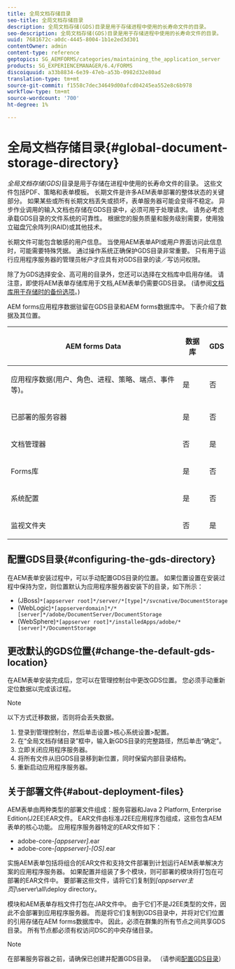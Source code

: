 ```yaml
---
title: 全局文档存储目录
seo-title: 全局文档存储目录
description: 全局文档存储(GDS)目录是用于存储进程中使用的长寿命文件的目录。
seo-description: 全局文档存储(GDS)目录是用于存储进程中使用的长寿命文件的目录。
uuid: 7681672c-a0dc-4445-8004-1b1e2ed3d301
contentOwner: admin
content-type: reference
geptopics: SG_AEMFORMS/categories/maintaining_the_application_server
products: SG_EXPERIENCEMANAGER/6.4/FORMS
discoiquuid: a33b8834-6e39-47eb-a53b-0982d32e80ad
translation-type: tm+mt
source-git-commit: f1558c7dec34649d00afcd04245ea552e8c6b978
workflow-type: tm+mt
source-wordcount: '700'
ht-degree: 1%

---
```



# 全局文档存储目录{#global-document-storage-directory}

*全局文档存储(GDS)*&#x200B;目录是用于存储在进程中使用的长寿命文件的目录。 这些文件包括PDF、策略和表单模板。 长期文件是许多AEM表单部署的整体状态的关键部分。 如果某些或所有长期文档丢失或损坏，表单服务器可能会变得不稳定。 异步作业调用的输入文档也存储在GDS目录中，必须可用于处理请求。 请务必考虑承载GDS目录的文件系统的可靠性。 根据您的服务质量和服务级别需要，使用独立磁盘冗余阵列(RAID)或其他技术。

长期文件可能包含敏感的用户信息。 当使用AEM表单API或用户界面访问此信息时，可能需要特殊凭据。 通过操作系统正确保护GDS目录非常重要。 只有用于运行应用程序服务器的管理员帐户才应具有对GDS目录的读／写访问权限。

除了为GDS选择安全、高可用的目录外，您还可以选择在文档库中启用存储。 请注意，即使将AEM表单存储库用于文档,AEM表单仍需要GDS目录。 (请参阅[文档库用于存储时的备份选项](/help/forms/using/admin-help/files-back-recover.md#backup-options-when-database-is-used-for-document-storage)。)

AEM forms应用程序数据驻留在GDS目录和AEM forms数据库中。 下表介绍了数据及其位置。

<table> 
 <thead> 
  <tr> 
   <th><p>AEM forms Data</p></th> 
   <th><p>数据库</p></th> 
   <th><p>GDS</p></th> 
  </tr> 
 </thead> 
 <tbody>
  <tr> 
   <td><p>应用程序数据(用户、角色、进程、策略、端点、事件等)。</p></td> 
   <td><p>是</p></td> 
   <td><p>否</p></td> 
  </tr> 
  <tr> 
   <td><p>已部署的服务容器</p></td> 
   <td><p>是</p></td> 
   <td><p>否</p></td> 
  </tr> 
  <tr> 
   <td><p>文档管理器 </p></td> 
   <td><p>否</p></td> 
   <td><p>是</p></td> 
  </tr> 
  <tr> 
   <td><p>Forms库</p></td> 
   <td><p>是</p></td> 
   <td><p>否</p></td> 
  </tr> 
  <tr> 
   <td><p>系统配置</p></td> 
   <td><p>是</p></td> 
   <td><p>否</p></td> 
  </tr> 
  <tr> 
   <td><p>监视文件夹</p></td> 
   <td><p>否</p></td> 
   <td><p>是</p></td> 
  </tr> 
 </tbody> 
</table>

## 配置GDS目录{#configuring-the-gds-directory}

在AEM表单安装过程中，可以手动配置GDS目录的位置。 如果位置设置在安装过程中保持为空，则位置默认为应用程序服务器安装下的目录，如下所示：

* (JBoss)`*[appserver root]*/server/*[type]*/svcnative/DocumentStorage`
* (WebLogic)`*[appserverdomain]*/*[server]*/adobe/DocumentServer/DocumentStorage`
* (WebSphere)`*[appserver root]*/installedApps/adobe/*[server]*/DocumentStorage`

## 更改默认的GDS位置{#change-the-default-gds-location}

在AEM表单安装完成后，您可以在管理控制台中更改GDS位置。 您必须手动重新定位数据以完成该过程。

>[!NOTE]
>
>以下方式迁移数据，否则将会丢失数据。

1. 登录到管理控制台，然后单击设置>核心系统设置>配置。
1. 在“全局文档存储目录”框中，输入新GDS目录的完整路径，然后单击“确定”。
1. 立即关闭应用程序服务器。
1. 将所有文件从旧GDS目录移到新位置，同时保留内部目录结构。
1. 重新启动应用程序服务器。

## 关于部署文件{#about-deployment-files}

AEM表单由两种类型的部署文件组成：服务容器和Java 2 Platform, Enterprise Edition(J2EE)EAR文件。 EAR文件由标准J2EE应用程序包组成，这些包含AEM表单的核心功能。 应用程序服务器特定的EAR文件如下：

* adobe-core-*[appserver]*.ear
* adobe-core-*[appserver]*-*[OS]*.ear

实施AEM表单包括将组合的EAR文件和支持文件部署到计划运行AEM表单解决方案的应用程序服务器。 如果配置并组装了多个模块，则可部署的模块将打包在可部署的EAR文件中。 要部署这些文件，请将它们复制到&#x200B;*[appserver主页]*\server\all\deploy directory。

模块和AEM表单存档文件打包在JAR文件中。 由于它们不是J2EE类型的文件，因此不会部署到应用程序服务器。 而是将它们复制到GDS目录中，并将对它们位置的引用存储在AEM forms数据库中。 因此，必须在群集的所有节点之间共享GDS目录。 所有节点都必须有权访问DSC的中央存储目录。

>[!NOTE]
>
>在部署服务容器之前，请确保已创建并配置GDS目录。 （请参阅[配置GDS目录](global-document-storage-directory.md#configuring-the-gds-directory)）

